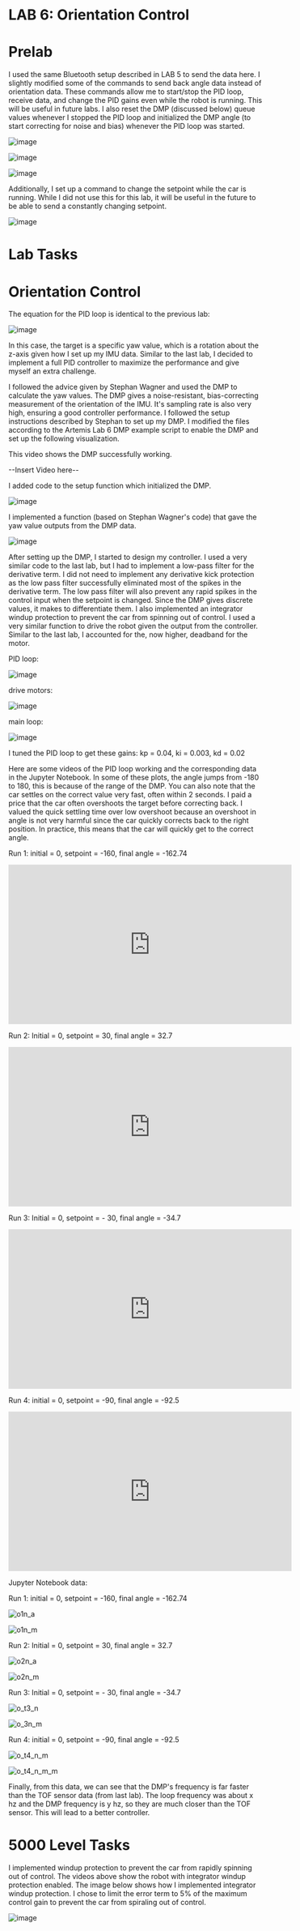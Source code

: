 # LAB 6: Orientation Control

# Prelab

I used the same Bluetooth setup described in LAB 5 to send the data here. I slightly modified some of the commands to send back angle data instead of orientation data. These commands allow me to start/stop the PID loop, receive data, and change the PID gains even while the robot is running. This will be useful in future labs. I also reset the DMP (discussed below) queue values whenever I stopped the PID loop and initialized the DMP angle (to start correcting for noise and bias) whenever the PID loop was started. 

![image](https://github.com/user-attachments/assets/6ee609b7-8fa3-4211-91bc-4622cc2664aa)

![image](https://github.com/user-attachments/assets/808a800e-eac9-458b-914c-ae8e52770640)

![image](https://github.com/user-attachments/assets/3893c8c7-7295-4a7f-a56a-6fe83e5ee95b)


Additionally, I set up a command to change the setpoint while the car is running. While I did not use this for this lab, it will be useful in the future to be able to send a constantly changing setpoint. 

![image](https://github.com/user-attachments/assets/58a0afb5-c9fd-41a4-88d1-2982147ab020)


# Lab Tasks

# Orientation Control

The equation for the PID loop is identical to the previous lab:

![image](https://github.com/user-attachments/assets/4073f73f-609b-4a52-a1d4-0544f290199c)

In this case, the target is a specific yaw value, which is a rotation about the z-axis given how I set up my IMU data. Similar to the last lab, I decided to implement a full PID controller to maximize the performance and give myself an extra challenge. 

I followed the advice given by Stephan Wagner and used the DMP to calculate the yaw values. The DMP gives a noise-resistant, bias-correcting measurement of the orientation of the IMU. It's sampling rate is also very high, ensuring a good controller performance. I followed the setup instructions described by Stephan to set up my DMP. I modified the files according to the Artemis Lab 6 DMP example script to enable the DMP and set up the following visualization. 

This video shows the DMP successfully working. 

--Insert Video here--

I added code to the setup function which initialized the DMP. 

![image](https://github.com/user-attachments/assets/76817842-7e48-42c0-96d7-6b87dcfa2287)

I implemented a function (based on Stephan Wagner's code) that gave the yaw value outputs from the DMP data.

![image](https://github.com/user-attachments/assets/16767820-92ec-4b5f-8762-5e2023a9a286)

After setting up the DMP, I started to design my controller. I used a very similar code to the last lab, but I had to implement a low-pass filter for the derivative term. I did not need to implement any derivative kick protection as the low pass filter successfully eliminated most of the spikes in the derivative term. The low pass filter will also prevent any rapid spikes in the control input when the setpoint is changed. Since the DMP gives discrete values, it makes to differentiate them. I also implemented an integrator windup protection to prevent the car from spinning out of control. I used a very similar function to drive the robot given the output from the controller. Similar to the last lab, I accounted for the, now higher, deadband for the motor. 

PID loop:

![image](https://github.com/user-attachments/assets/5758e83e-7ef8-44d2-9d99-5d476bddcbb5)

drive motors:

![image](https://github.com/user-attachments/assets/7b3a66cc-9356-465a-b085-89c2c9179c57)

main loop:

![image](https://github.com/user-attachments/assets/ac1c9d2b-2ec8-4469-aa0a-fafb157522ee)

I tuned the PID loop to get these gains: kp = 0.04, ki = 0.003, kd = 0.02

Here are some videos of the PID loop working and the corresponding data in the Jupyter Notebook. In some of these plots, the angle jumps from -180 to 180, this is because of the range of the DMP. You can also note that the car settles on the correct value very fast, often within 2 seconds. I paid a price that the car often overshoots the target before correcting back. I valued the quick settling time over low overshoot because an overshoot in angle is not very harmful since the car quickly corrects back to the right position. In practice, this means that the car will quickly get to the correct angle. 

Run 1: initial = 0, setpoint = -160, final angle = -162.74

<iframe width="560" height="315" src="https://www.youtube.com/embed/0Enht-ZLk4U?" frameborder="0" allow="accelerometer; autoplay; encrypted-media; gyroscope; picture-in-picture" allowfullscreen></iframe>

Run 2: Initial = 0, setpoint = 30, final angle = 32.7

<iframe width="560" height="315" src="https://www.youtube.com/embed/_OTk-5bVp1I?" frameborder="0" allow="accelerometer; autoplay; encrypted-media; gyroscope; picture-in-picture" allowfullscreen></iframe>

Run 3: Initial = 0, setpoint = - 30, final angle = -34.7

<iframe width="560" height="315" src="https://www.youtube.com/embed/YkQFPm0epak?" frameborder="0" allow="accelerometer; autoplay; encrypted-media; gyroscope; picture-in-picture" allowfullscreen></iframe>

Run 4: initial = 0, setpoint = -90, final angle = -92.5

<iframe width="560" height="315" src="https://www.youtube.com/embed/76U9s_rmXx0?" frameborder="0" allow="accelerometer; autoplay; encrypted-media; gyroscope; picture-in-picture" allowfullscreen></iframe>

Jupyter Notebook data:

Run 1: initial = 0, setpoint = -160, final angle = -162.74

![o1n_a](https://github.com/user-attachments/assets/77cfe32c-2291-4066-b2f9-94c671c0946d)

![o1n_m](https://github.com/user-attachments/assets/380aa29a-4b14-4d3d-b40f-80c59e5c4b71)

Run 2: Initial = 0, setpoint = 30, final angle = 32.7

![o2n_a](https://github.com/user-attachments/assets/6612908e-a133-4598-8890-15efdbf2a753)

![o2n_m](https://github.com/user-attachments/assets/bc72d7e4-f601-4bd4-89e3-aefbf693a4e2)

Run 3: Initial = 0, setpoint = - 30, final angle = -34.7

![o_t3_n](https://github.com/user-attachments/assets/207cede5-f844-4fc9-98fe-d66cadd9231f)

![o_3n_m](https://github.com/user-attachments/assets/89182580-d625-4d29-9bfe-edd8d0a496bd)

Run 4: initial = 0, setpoint = -90, final angle = -92.5

![o_t4_n_m](https://github.com/user-attachments/assets/9522787c-527f-4c61-9f8f-6c7f6e89d8b1)

![o_t4_n_m_m](https://github.com/user-attachments/assets/71747e5d-68d4-4088-8c0b-167425198b24)

Finally, from this data, we can see that the DMP's frequency is far faster than the TOF sensor data (from last lab). The loop frequency was about x hz and the DMP frequency is y hz, so they are much closer than the TOF sensor. This will lead to a better controller. 

# 5000 Level Tasks

I implemented windup protection to prevent the car from rapidly spinning out of control. The videos above show the robot with integrator windup protection enabled. The image below shows how I implemented integrator windup protection. I chose to limit the error term to 5% of the maximum control gain to prevent the car from spiraling out of control. 

![image](https://github.com/user-attachments/assets/e2edc3fd-9abc-4429-a996-091838498a2f)



